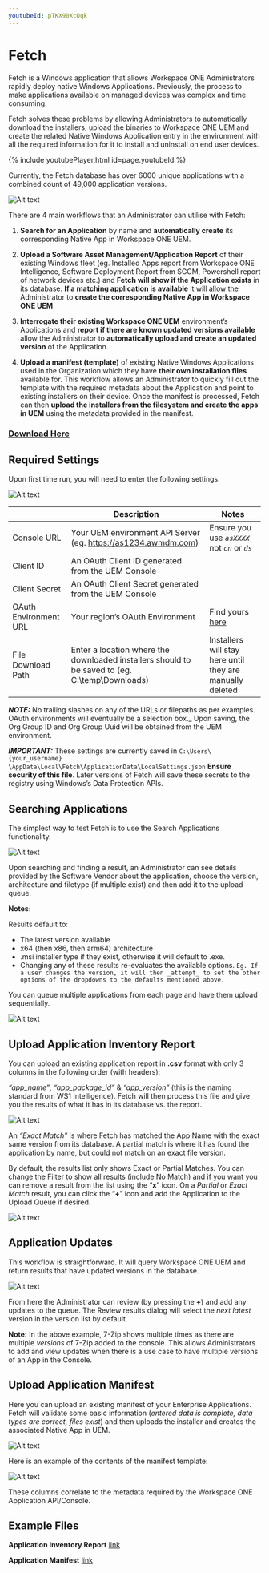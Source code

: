 ```yaml
---
youtubeId: pTKX90XcOqk
---
```

# Fetch

Fetch is a Windows application that allows Workspace ONE Administrators rapidly deploy native Windows Applications. Previously, the process to make applications available on managed devices was complex and time consuming.

Fetch solves these problems by allowing Administrators to automatically download the installers, upload the binaries to Workspace ONE UEM and create the related Native Windows Application entry in the environment with all the required information for it to install and uninstall on end user devices.

{% include youtubePlayer.html id=page.youtubeId %}


Currently, the Fetch database has over 6000 unique applications with a combined count of 49,000 application versions.


![Alt text](images/image1.png?raw=true "Image")


There are 4 main workflows that an Administrator can utilise with Fetch:

1. **Search for an Application** by name and **automatically create** its corresponding Native App in Workspace ONE UEM.  

2. **Upload a Software Asset Management/Application Report** of their existing Windows fleet (eg. Installed Apps report from Workspace ONE Intelligence, Software Deployment Report from SCCM, Powershell report of network devices etc.) and **Fetch will show if the Application exists** in its database. **If a matching application is available** it will allow the Administrator to **create the corresponding Native App in Workspace ONE UEM**.  

3. **Interrogate their existing Workspace ONE UEM** environment’s Applications and **report if there are known updated versions available** allow the Administrator to **automatically upload and create an updated version** of the Application.  

4. **Upload a manifest (template)** of existing Native Windows Applications used in the Organization which they have **their own installation files** available for. This workflow allows an Administrator to quickly fill out the template with the required metadata about the Application and point to existing installers on their device. Once the manifest is processed, Fetch can then **upload the installers from the filesystem and create the apps in UEM** using the metadata provided in the manifest.


### [**Download Here**](https://github.com/tbwfdu/fetch/releases)


## Required Settings

Upon first time run, you will need to enter the following settings.


![Alt text](images/image2.png?raw=true "Image")


|                		|Description                    |Notes                         |
|-----------------------|-------------------------------|-----------------------------|
|Console URL			|Your UEM environment API Server (eg. https://as1234.awmdm.com)|Ensure you use _`asXXXX`_ not _`cn`_ or _`ds`_ |
|Client ID				|An OAuth Client ID generated from the UEM Console||
|Client Secret			|An OAuth Client Secret generated from the UEM Console||
|OAuth Environment URL	|Your region’s OAuth Environment|Find yours [here](https://docs.vmware.com/en/VMware-Workspace-ONE-UEM/2209/UEM_ConsoleBasics/GUID-BF20C949-5065-4DCF-889D-1E0151016B5A.html)|
|File Download Path		|Enter a location where the downloaded installers should to be saved to (eg. C:\temp\Downloads)|Installers will stay here until they are manually deleted|

**_NOTE:_** 
No trailing slashes on any of the URLs or filepaths as per examples. OAuth environments will eventually be a selection box._
Upon saving, the Org Group ID and Org Group Uuid will be obtained from the UEM environment.


**_IMPORTANT:_** 
These settings are currently saved in `C:\Users\{your_username} \AppData\Local\Fetch\ApplicationData\LocalSettings.json`
**Ensure security of this file**. Later versions of Fetch will save these secrets to the registry using Windows’s Data Protection APIs.

## Searching Applications

The simplest way to test Fetch is to use the Search Applications functionality.

![Alt text](images/image3.png?raw=true "Image")

Upon searching and finding a result, an Administrator can see details provided by the Software Vendor about the application, choose the version, architecture and filetype (if multiple exist) and then add it to the upload queue.

**Notes:**

Results default to:

- The latest version available
- x64 (then x86, then arm64) architecture
- .msi installer type if they exist, otherwise it will default to .exe.
- Changing any of these results re-evaluates the available options.
  `Eg. If a user changes the version, it will then _attempt_ to set the other options of the dropdowns to the defaults mentioned above.`

You can queue multiple applications from each page and have them upload sequentially.

![Alt text](images/image4.png?raw=true "Image")

## Upload Application Inventory Report

You can upload an existing application report in **.csv** format with only 3 columns in the following order (with headers):

*“app_name”*, *“app_package_id”* & *“app_version”* (this is the naming standard from WS1 Intelligence). Fetch will then process this file and give you the results of what it has in its database vs. the report.

![Alt text](images/image5.png?raw=true "Image")


An *“Exact Match”* is where Fetch has matched the App Name with the exact same version from its database. A partial match is where it has found the application by name, but could not match on an exact file version.

By default, the results list only shows Exact or Partial Matches. You can change the Filter to show all results (include No Match) and if you want you can remove a result from the list using the “**x**” icon. On a *Partial* or *Exact Match* result, you can click the “**+**” icon and add the Application to the Upload Queue if desired.

![Alt text](images/image6.png?raw=true "Image")

## Application Updates

This workflow is straightforward. It will query Workspace ONE UEM and return results that have updated versions in the database.

![Alt text](images/image7.png?raw=true "Image")

From here the Administrator can review (by pressing the **+**) and add any updates to the queue. The Review results dialog will select the _next latest_ version in the version list by default.

**Note:** In the above example, 7-Zip shows multiple times as there are multiple _versions_ of 7-Zip added to the console. This allows Administrators to add and view updates when there is a use case to have multiple versions of an App in the Console.


## Upload Application Manifest

Here you can upload an existing manifest of your Enterprise Applications. Fetch will validate some basic information (*entered data is complete, data types are correct, files exist*) and then uploads the installer and creates the associated Native App in UEM.

![Alt text](images/image8.png?raw=true "Image")

Here is an example of the contents of the manifest template:

![Alt text](images/image9.png?raw=true "Image")

These columns correlate to the metadata required by the Workspace ONE Application API/Console.


## Example Files

**Application Inventory Report**
[link](examples/example_intelligence_apps_report.csv)

**Application Manifest**
[link](examples/local_applications_manifest.csv)
